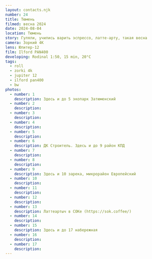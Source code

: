 ```yaml
---
layout: contacts.njk
number: 24
title: Тюмень
filmed: весна 2024
date: 2024-08-04
location: Тюмень
story: Гуляли, учились варить эспрессо, латте-арту, такая весна
camera: Зоркий 4К
lens: Юпитер-12
film: Ilford PAN400
developing: Rodinal 1:50, 15 min, 20°C
tags:
  - roll
  - zorki 4k
  - jupiter 12
  - ilford pan400
  - bw
photos:
  - number: 1
    description: Здесь и до 5 экопарк Затюменский
  - number: 2
    description:
  - number: 3
    description:
  - number: 4
    description:
  - number: 5
    description:
  - number: 6
    description: ДК Строитель. Здесь и до 9 район КПД
  - number: 7
    description:
  - number: 8
    description:
  - number: 9
    description: Здесь и 10 зарека, микрорайон Европейский
  - number: 10
    description:
  - number: 11
    description:
  - number: 12
    description:
  - number: 13
    description: Латтеартыч в СОКе (https://sok.coffee/)
  - number: 14
    description:
  - number: 15
    description: Здесь и до 17 набережная
  - number: 16
    description:
  - number: 17
    description:
---
```

